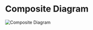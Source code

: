 # Composite Diagram
![Composite Diagram](https://user-images.githubusercontent.com/82274701/115024134-4c4ce180-9edd-11eb-909e-a629a42ac674.png)
